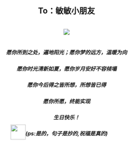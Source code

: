 <link rel="stylesheet" href="https://file.oss1.365sn.cn/public/css/swiper.min.css">
<link rel="stylesheet" href="https://daneden.github.io/animate.css/animate.min.css">
<script src="https://file.oss1.365sn.cn/public/js/swiper.min.js"></script>
<style>
    h1{display:none;}
    .main-content{padding:0 !important;margin:0 !important;}
    .page-header,.site-footer{display:none !important;}
    .container-lg{padding:0 !important;margin: 0px !important;}
    body,html{width:100%;margin:0;padding:0;background: url(https://ss1.bdstatic.com/70cFuXSh_Q1YnxGkpoWK1HF6hhy/it/u=3367609168,3168769865&fm=26&gp=0.jpg) no-repeat center;background-size: cover;}
    .swiper-container,.swiper-wrapper,.swiper-slide{height:100%;}
    .text-center{text-align: center;}
    .container{padding:0 10px;width:100%;height:100%;}
    .slide1{}
    h2{padding-top: 60px;text-shadow: 5px 5px 5px #ffffff;text-align: center;}
    .img-content{position: relative;}
    .small-img{width:40px;height:40px;position:absolute;top:-15px;left: -40px;}
    .pull-left{float:left;}
    .pull-right{float:right;}
    .middle-img{width:100px;}
    .content2 p{font-size:0.83em;margin-bottom: 0;}
</style>
<div class="swiper-container"><div class="swiper-wrapper"><div class="swiper-slide"><div class="container"><h2>To：敏敏小朋友</h2><br><div class="text-center"><img class="center" src="https://timgsa.baidu.com/timg?image&quality=80&size=b9999_10000&sec=1568890203269&di=b03b99d165688f6831655822bac34139&imgtype=0&src=http%3A%2F%2Fhbimg.b0.upaiyun.com%2F38bbcad30508b5aaba3c81ca98600a7b5795f5139ee2-Mkbw4J_fw658"></div><br><h5 class="text-center">愿你所到之处，遍地阳光；愿你梦的远方，温暖为向</h5><h5 class="text-center">愿你时光清新如夏，愿你岁月安好不容倾塌</h5><h5 class="text-center">愿你今后得之皆所想，所想皆已得</h5><h5 class="text-center">愿你所愿，终能实现</h5><h5 class="text-center">生日快乐！</h5><h5 class="text-center"><span class="img-content"><img class="small-img" src="http://www.kupan123.com/upload/1568899565x-1566676060.png">                                (ps:是的，句子是抄的,祝福是真的)</span></h5></div></div><div class="swiper-slide"><div class="container content2"><br><h4>接下来cue流程：开始放照片啦</h4><div style="overflow: hidden;"><img class="pull-left" style="width: 50%;" src="http://www.kupan123.com/upload/1568899354x-1566673253.jpg"><img class="middle-img" style="width: 40%;margin-top:30px;margin-left:5%;" src='https://ss1.bdstatic.com/70cFuXSh_Q1YnxGkpoWK1HF6hhy/it/u=3111821249,3084550924&fm=26&gp=0.jpg'><p style="color: #f00;margin-left:5%;float: left;">翻翻空间</p><p style="color: #f00;margin-left:5%;float: left;">还好还是找到2张照片的</p></div><div style="overflow: hidden;"><div class="pull-left" style="width: 40%;margin-top:30px;margin-right:5%;"><p style="color: #e88f2b;">还有彬彬的：</p><p style="color: #e88f2b;text-align: center;">这么的明媚小花花</p><p style="color: #e88f2b;text-align: right;">to亲爱的姑娘</p><br><img style="width:100%;" src="http://www.kupan123.com/upload/1568899622x-1566673379.jpg"></div><img style="width: 50%;" class="pull-left" src="http://www.kupan123.com/upload/1568899479x-1566673339.jpg"></div><h5 class="text-center">大敏</h5><h5 class="text-center">生日快乐!</h5></div></div><div class="swiper-slide"><div class="container"><div><div><img style="width:95%;" src="http://www.kupan123.com/upload/1568899862x-1566673183.jpg"></div><h5>不约而同的从齐发剪了短发</h5><h5>赞美一下我们的友情~~</h5><h5>就不能少了当你啦啦啦啦啦啦啦</h5><h5 class="text-center">相见亦无事，别后常忆君。</h5></div></div></div><div class="swiper-slide"><div style="overflow: hidden;"><img style="width:50%;float: left;" src="http://www.kupan123.com/upload/1568900022x1822619224.jpg"><img style="width:50%;" src="http://www.kupan123.com/upload/1568900049x-1566673171.jpg"></div><div class="container"><br><h5>2019中秋假期久违的大家一起吃饭</h5><h5>看着大家都很幸福的样子，真好</h5><h5>真心的希望我们的大家，小家事业功成,家庭幸福</h5><h5>每次打开朋友圈，多了一群小朋友，其实是很快乐的事情呀，</h5><h5>大人小孩都在一点一点成长，真好</h5><h5>希望下次相聚不会隔太久</h5><h5>还有我们要记得拍照片,拍照片,拍照片</h5><h5>end,敏，生日快乐</h5></div></div></div></div>
<script> 
var mySwiper = new Swiper('.swiper-container', {
    autoplay: true,//可选选项，自动滑动
    speed:3000,
    loop:true,
    effect : 'cube',
cube: {
  slideShadows: true,
  shadow: true,
  shadowOffset: 100,
}
})
</script>

